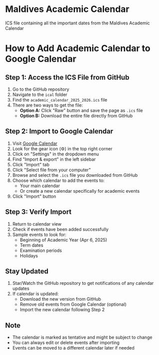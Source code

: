 # Maldives Academic Calendar

ICS file containing all the important dates from the Maldives Academic Calendar

# How to Add Academic Calendar to Google Calendar

## Step 1: Access the ICS File from GitHub
1. Go to the GitHub repository
2. Navigate to the `ical` folder
3. Find the `academic_calendar_2025_2026.ics` file
4. There are two ways to get the file:
   - **Option A:** Click "Raw" button and save the page as `.ics` file
   - **Option B:** Download the entire file directly from GitHub

## Step 2: Import to Google Calendar
1. Visit [Google Calendar](https://calendar.google.com)
2. Look for the gear icon (⚙️) in the top right corner
3. Click on "Settings" in the dropdown menu
4. Find "Import & export" in the left sidebar
5. Click "Import" tab
6. Click "Select file from your computer"
7. Browse and select the `.ics` file you downloaded from GitHub
8. Choose which calendar to add the events to:
   - Your main calendar
   - Or create a new calendar specifically for academic events
9. Click "Import" button

## Step 3: Verify Import
1. Return to calendar view
2. Check if events have been added successfully
3. Sample events to look for:
   - Beginning of Academic Year (Apr 6, 2025)
   - Term dates
   - Examination periods
   - Holidays

## Stay Updated
1. Star/Watch the GitHub repository to get notifications of any calendar updates
2. If calendar is updated:
   - Download the new version from GitHub
   - Remove old events from Google Calendar (optional)
   - Import the new calendar following Step 2

## Note
- The calendar is marked as tentative and might be subject to change
- You can always edit or delete events after importing
- Events can be moved to a different calendar later if needed